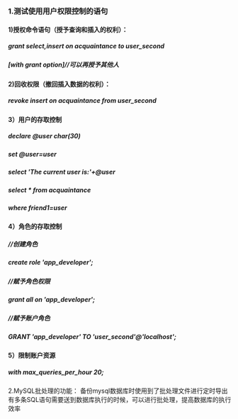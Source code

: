 ### 1.测试使用用户权限控制的语句  
#### 1)授权命令语句（授予查询和插入的权利）：
##### grant select,insert on acquaintance to user_second
##### [with grant option]//可以再授予其他人
#### 2)回收权限（撤回插入数据的权利）：
##### revoke insert on acquaintance from user_second
#### 3）用户的存取控制
##### declare @user char(30)
##### set @user=user
##### select 'The current user is:'+@user
##### select * from acquaintance
##### where friend1=user
#### 4）角色的存取控制
##### //创建角色
##### create role 'app_developer';
##### //赋予角色权限
##### grant all on 'app_developer';
##### //赋予账户角色
##### GRANT 'app_developer' TO 'user_second'@'localhost';
#### 5）限制账户资源
##### with max_queries_per_hour 20;
2.MySQL批处理的功能：
备份mysql数据库时使用到了批处理文件进行定时导出
有多条SQL语句需要送到数据库执行的时候，可以进行批处理，提高数据库的执行效率
